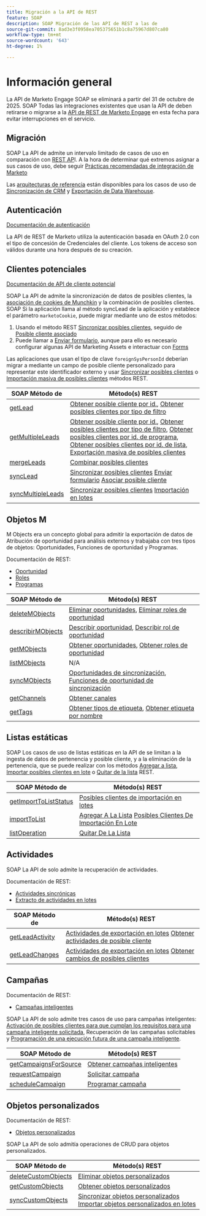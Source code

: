 ```yaml
---
title: Migración a la API de REST
feature: SOAP
description: SOAP Migración de las API de REST a las de
source-git-commit: 8ad3e3f0958ea705375651b1c8a75967d807ca80
workflow-type: tm+mt
source-wordcount: '643'
ht-degree: 1%

---
```



# Información general

La API de Marketo Engage SOAP se eliminará a partir del 31 de octubre de 2025. SOAP Todas las integraciones existentes que usan la API de deben retirarse o migrarse a la [API de REST de Marketo Engage](https://experienceleague.adobe.com/en/docs/marketo-developer/marketo/rest/rest-api) en esta fecha para evitar interrupciones en el servicio.

## Migración

SOAP La API de admite un intervalo limitado de casos de uso en comparación con [REST AP](https://experienceleague.adobe.com/en/docs/marketo-developer/marketo/rest/rest-api)I. A la hora de determinar qué extremos asignar a sus casos de uso, debe seguir [Prácticas recomendadas de integración de Marketo](https://experienceleague.adobe.com/en/docs/marketo-developer/marketo/rest/marketo-integration-best-practices)

Las [arquitecturas de referencia](https://experienceleague.adobe.com/en/docs/marketo-developer/marketo/rest/reference-architectures) están disponibles para los casos de uso de [Sincronización de CRM](https://experienceleague.adobe.com/docs/marketo-developer/assets/sync-architecture-whitepaper.pdf?lang=en) y [Exportación de Data Warehouse](https://experienceleague.adobe.com/docs/marketo-developer/assets/reference_architecture.pdf?lang=en).

## Autenticación

[Documentación de autenticación](https://experienceleague.adobe.com/en/docs/marketo-developer/marketo/rest/authentication)

La API de REST de Marketo utiliza la autenticación basada en OAuth 2.0 con el tipo de concesión de Credenciales del cliente. Los tokens de acceso son válidos durante una hora después de su creación.

## Clientes potenciales

[Documentación de API de cliente potencial](https://experienceleague.adobe.com/en/docs/marketo-developer/marketo/rest/lead-database/leads)

SOAP La API de admite la sincronización de datos de posibles clientes, la [asociación de cookies de Munchkin](https://experienceleague.adobe.com/en/docs/marketo-developer/marketo/javascriptapi/leadtracking/lead-tracking) y la combinación de posibles clientes. SOAP Si la aplicación llama al método syncLead de la aplicación y establece el parámetro `marketoCookie`, puede migrar mediante uno de estos métodos:

1. Usando el método REST [Sincronizar posibles clientes](https://developer.adobe.com/marketo-apis/api/mapi/#operation/syncLeadUsingPOST), seguido de [Posible cliente asociado](https://developer.adobe.com/marketo-apis/api/mapi/#operation/associateLeadUsingPOST)
2. Puede llamar a [Enviar formulario](https://experienceleague.adobe.com/en/docs/marketo-developer/marketo/rest/lead-database/leads&quot;%20\l%20&quot;formulario-envío), aunque para ello es necesario configurar algunas API de Marketing Assets e interactuar con [Forms](https://experienceleague.adobe.com/en/docs/marketo-developer/marketo/rest/assets/forms)

Las aplicaciones que usan el tipo de clave `foreignSysPersonId` deberían migrar a mediante un campo de posible cliente personalizado para representar este identificador externo y usar [Sincronizar posibles clientes](https://experienceleague.adobe.com/en/docs/marketo-developer/marketo/rest/lead-database/leads#create-and-update) o [Importación masiva de posibles clientes](https://experienceleague.adobe.com/en/docs/marketo-developer/marketo/rest/bulk-import/bulk-lead-import) métodos REST.

| SOAP Método de | Método(s) REST |
| --- | --- |
| [getLead](https://experienceleague.adobe.com/en/docs/marketo-developer/marketo/soap/leads/getlead) | [Obtener posible cliente por id.](https://developer.adobe.com/marketo-apis/api/mapi/#operation/getLeadByIdUsingGET), [Obtener posibles clientes por tipo de filtro](https://developer.adobe.com/marketo-apis/api/mapi/#operation/getLeadsByFilterUsingGET) |
| [getMultipleLeads](https://experienceleague.adobe.com/en/docs/marketo-developer/marketo/soap/leads/getmultipleleads) | [Obtener posible cliente por id.](https://developer.adobe.com/marketo-apis/api/mapi/#operation/getLeadByIdUsingGET), [Obtener posibles clientes por tipo de filtro](https://developer.adobe.com/marketo-apis/api/mapi/#operation/getLeadsByFilterUsingGET), [Obtener posibles clientes por id. de programa](https://developer.adobe.com/marketo-apis/api/mapi/#operation/getLeadsByProgramIdUsingGET), [Obtener posibles clientes por id. de lista](https://developer.adobe.com/marketo-apis/api/mapi/#operation/getLeadsByListIdUsingGET), [Exportación masiva de posibles clientes](https://developer.adobe.com/marketo-apis/api/mapi/#tag/Bulk-Export-Leads) |
| [mergeLeads](https://experienceleague.adobe.com/en/docs/marketo-developer/marketo/soap/leads/mergeleads) | [Combinar posibles clientes](https://developer.adobe.com/marketo-apis/api/mapi/#operation/mergeLeadsUsingPOST) |
| [syncLead](https://experienceleague.adobe.com/en/docs/marketo-developer/marketo/soap/leads/synclead) | [Sincronizar posibles clientes](https://developer.adobe.com/marketo-apis/api/mapi/#operation/syncLeadUsingPOST) [Enviar formulario](https://developer.adobe.com/marketo-apis/api/mapi/#operation/SubmitFormUsingPOST) [Asociar posible cliente](https://developer.adobe.com/marketo-apis/api/mapi/#operation/associateLeadUsingPOST) |
| [syncMultipleLeads](https://experienceleague.adobe.com/en/docs/marketo-developer/marketo/soap/leads/syncmultipleleads) | [Sincronizar posibles clientes](https://developer.adobe.com/marketo-apis/api/mapi/#operation/syncLeadUsingPOST) [Importación en lotes](https://developer.adobe.com/marketo-apis/api/mapi/#tag/Bulk-Import-Leads) |

## Objetos M

M Objects era un concepto global para admitir la exportación de datos de Atribución de oportunidad para análisis externos y trabajaba con tres tipos de objetos: Oportunidades, Funciones de oportunidad y Programas.

Documentación de REST:

- [Oportunidad](https://experienceleague.adobe.com/en/docs/marketo-developer/marketo/rest/lead-database/opportunities)
- [Roles](https://experienceleague.adobe.com/en/docs/marketo-developer/marketo/rest/lead-database/opportunity-roles)
- [Programas](https://experienceleague.adobe.com/en/docs/marketo-developer/marketo/rest/assets/programs)

| SOAP Método de | Método(s) REST |
| --- | --- |
| [deleteMObjects](https://experienceleague.adobe.com/en/docs/marketo-developer/marketo/soap/marketo-objects/deletemobjects) | [Eliminar oportunidades](https://developer.adobe.com/marketo-apis/api/mapi/#operation/deleteOpportunitiesUsingPOST), [Eliminar roles de oportunidad](https://developer.adobe.com/marketo-apis/api/mapi/#operation/deleteOpportunityRolesUsingPOST) |
| [describirMObjects](https://experienceleague.adobe.com/en/docs/marketo-developer/marketo/soap/marketo-objects/describemobject) | [Describir oportunidad](https://developer.adobe.com/marketo-apis/api/mapi/#operation/describeUsingGET_4), [Describir rol de oportunidad](https://developer.adobe.com/marketo-apis/api/mapi/#operation/describeOpportunityRoleUsingGET) |
| [getMObjects](https://experienceleague.adobe.com/en/docs/marketo-developer/marketo/soap/marketo-objects/getmobjects) | [Obtener oportunidades](https://developer.adobe.com/marketo-apis/api/mapi/#operation/getOpportunitiesUsingGET), [Obtener roles de oportunidad](https://developer.adobe.com/marketo-apis/api/mapi/#operation/describeOpportunityRoleUsingGET) |
| [listMObjects](https://experienceleague.adobe.com/en/docs/marketo-developer/marketo/soap/marketo-objects/listmobjects) | N/A |
| [syncMObjects](https://experienceleague.adobe.com/en/docs/marketo-developer/marketo/soap/marketo-objects/syncmobjects) | [Oportunidades de sincronización](https://developer.adobe.com/marketo-apis/api/mapi/#operation/syncOpportunitiesUsingPOST), [Funciones de oportunidad de sincronización](https://developer.adobe.com/marketo-apis/api/mapi/#operation/syncOpportunityRolesUsingPOST) |
| [getChannels](https://experienceleague.adobe.com/en/docs/marketo-developer/marketo/soap/programs/getchannels) | [Obtener canales](https://developer.adobe.com/marketo-apis/api/asset/#operation/getAllChannelsUsingGET) |
| [getTags](https://experienceleague.adobe.com/en/docs/marketo-developer/marketo/soap/programs/gettags) | [Obtener tipos de etiqueta](https://developer.adobe.com/marketo-apis/api/asset/#operation/getTagTypesUsingGET), [Obtener etiqueta por nombre](https://developer.adobe.com/marketo-apis/api/asset/#operation/getTagByNameUsingGET) |

## Listas estáticas

SOAP Los casos de uso de listas estáticas en la API de se limitan a la ingesta de datos de pertenencia y posible cliente, y a la eliminación de la pertenencia, que se puede realizar con los métodos [Agregar a lista](https://developer.adobe.com/marketo-apis/api/mapi/#operation/addLeadsToListUsingPOST), [Importar posibles clientes en lote](https://experienceleague.adobe.com/en/docs/marketo-developer/marketo/rest/bulk-import/bulk-lead-import) o [Quitar de la lista](https://developer.adobe.com/marketo-apis/api/mapi/#operation/removeLeadsFromListUsingDELETE) REST.

| SOAP Método de | Método(s) REST |
| --- | --- |
| [getImportToListStatus](https://experienceleague.adobe.com/en/docs/marketo-developer/marketo/soap/static-lists/getimporttoliststatus) | [Posibles clientes de importación en lotes](https://developer.adobe.com/marketo-apis/api/mapi/#tag/Bulk-Import-Leads) |
| [importToList](https://experienceleague.adobe.com/en/docs/marketo-developer/marketo/soap/static-lists/importtolist) | [Agregar A La Lista](https://developer.adobe.com/marketo-apis/api/mapi/#operation/addLeadsToListUsingPOST) [Posibles Clientes De Importación En Lote](https://developer.adobe.com/marketo-apis/api/mapi/#tag/Bulk-Import-Leads) |
| [listOperation](https://experienceleague.adobe.com/en/docs/marketo-developer/marketo/soap/static-lists/listoperation) | [Quitar De La Lista](https://developer.adobe.com/marketo-apis/api/mapi/#operation/removeLeadsFromListUsingDELETE) |

## Actividades

SOAP La API de solo admite la recuperación de actividades.

Documentación de REST:

- [Actividades sincrónicas](https://experienceleague.adobe.com/en/docs/marketo-developer/marketo/rest/lead-database/activities)
- [Extracto de actividades en lotes](https://experienceleague.adobe.com/en/docs/marketo-developer/marketo/rest/bulk-extract/bulk-activity-extract)

| SOAP Método de | Método(s) REST |
| --- | --- |
| [getLeadActivity](https://experienceleague.adobe.com/en/docs/marketo-developer/marketo/soap/activities/getleadactivity) | [Actividades de exportación en lotes](https://developer.adobe.com/marketo-apis/api/mapi/#tag/Bulk-Export-Activities) [Obtener actividades de posible cliente](https://developer.adobe.com/marketo-apis/api/mapi/#operation/getLeadActivitiesUsingGET) |
| [getLeadChanges](https://experienceleague.adobe.com/en/docs/marketo-developer/marketo/soap/activities/getleadchanges) | [Actividades de exportación en lotes](https://developer.adobe.com/marketo-apis/api/mapi/#tag/Bulk-Export-Activities) [Obtener cambios de posibles clientes](https://developer.adobe.com/marketo-apis/api/mapi/#operation/getLeadChangesUsingGET) |

## Campañas

Documentación de REST:

- [Campañas inteligentes](https://experienceleague.adobe.com/en/docs/marketo-developer/marketo/rest/assets/smart-campaigns&quot;%20\h%20HYPERLINK%20&quot;https://experienceleague.adobe.com/en/docs/marketo-developer/marketo/rest/assets/smart-campaigns)

SOAP La API de solo admite tres casos de uso para campañas inteligentes: [Activación de posibles clientes para que cumplan los requisitos para una campaña inteligente solicitada](https://experienceleague.adobe.com/en/docs/marketo-developer/marketo/rest/assets/smart-campaigns#trigger), Recuperación de las campañas solicitables y [Programación de una ejecución futura de una campaña inteligente](https://experienceleague.adobe.com/en/docs/marketo-developer/marketo/rest/assets/smart-campaigns#schedule).

| SOAP Método de | Método(s) REST |
| --- | --- |
| [getCampaignsForSource](https://experienceleague.adobe.com/en/docs/marketo-developer/marketo/soap/campaigns/getcampaignsforsource) | [Obtener campañas inteligentes](https://developer.adobe.com/marketo-apis/api/asset/#operation/getAllSmartCampaignsGET) |
| [requestCampaign](https://experienceleague.adobe.com/en/docs/marketo-developer/marketo/soap/campaigns/requestcampaign) | [Solicitar campaña](https://developer.adobe.com/marketo-apis/api/mapi/#operation/triggerCampaignUsingPOST) |
| [scheduleCampaign](https://experienceleague.adobe.com/en/docs/marketo-developer/marketo/soap/campaigns/schedulecampaign) | [Programar campaña](https://developer.adobe.com/marketo-apis/api/mapi/#operation/scheduleCampaignUsingPOST) |

## Objetos personalizados

Documentación de REST:

- [Objetos personalizados](https://experienceleague.adobe.com/en/docs/marketo-developer/marketo/rest/lead-database/custom-objects&quot;%20\h%20HYPERLINK%20&quot;https://experienceleague.adobe.com/en/docs/marketo-developer/marketo/rest/lead-database/custom-objects)

SOAP La API de solo admitía operaciones de CRUD para objetos personalizados.

| SOAP Método de | Método(s) REST |
| --- | --- |
| [deleteCustomObjects](https://experienceleague.adobe.com/en/docs/marketo-developer/marketo/soap/custom-objects/deletecustomobjects) | [Eliminar objetos personalizados](https://developer.adobe.com/marketo-apis/api/mapi/#operation/deleteCustomObjectsUsingPOST) |
| [getCustomObjects](https://experienceleague.adobe.com/en/docs/marketo-developer/marketo/soap/custom-objects/getcustomobjects) | [Obtener objetos personalizados](https://developer.adobe.com/marketo-apis/api/mapi/#operation/getCustomObjectsUsingGET) |
| [syncCustomObjects](https://experienceleague.adobe.com/en/docs/marketo-developer/marketo/soap/custom-objects/synccustomobjects) | [Sincronizar objetos personalizados](https://developer.adobe.com/marketo-apis/api/mapi/#operation/syncCustomObjectsUsingPOST) [Importar objetos personalizados en lotes](https://experienceleague.adobe.com/en/docs/marketo-developer/marketo/rest/bulk-import/bulk-custom-object-import) |